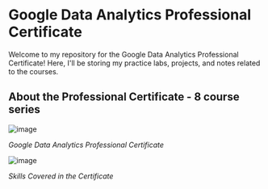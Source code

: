 # Google Data Analytics Professional Certificate

Welcome to my repository for the Google Data Analytics Professional Certificate! Here, I'll be storing my practice labs, projects, and notes related to the courses.

## About the Professional Certificate - 8 course series

![image](https://github.com/Eng-Ahmed-Rifai/Google-Data-Analytics-Professional-Certificate/assets/110114267/07209fec-a409-4086-9428-431d4d08c01c)


*Google Data Analytics Professional Certificate*

![image](https://github.com/Eng-Ahmed-Rifai/Google-Data-Analytics-Professional-Certificate/assets/110114267/71d2d7f3-0e23-4dd4-8136-73826ab7344e)


*Skills Covered in the Certificate*
 
